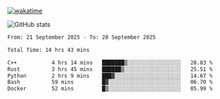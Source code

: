 [![wakatime](https://wakatime.com/badge/user/ef685785-b2de-4416-b5c6-df540c453238.svg)](https://wakatime.com/@ef685785-b2de-4416-b5c6-df540c453238)

![GitHub stats](https://github-readme-stats.vercel.app/api?username=songhahaha66)
<!--START_SECTION:waka-->

```txt
From: 21 September 2025 - To: 28 September 2025

Total Time: 14 hrs 43 mins

C++           4 hrs 14 mins   ███████▒░░░░░░░░░░░░░░░░░   28.83 %
Rust          3 hrs 45 mins   ██████▒░░░░░░░░░░░░░░░░░░   25.51 %
Python        2 hrs 9 mins    ███▓░░░░░░░░░░░░░░░░░░░░░   14.67 %
Bash          59 mins         █▓░░░░░░░░░░░░░░░░░░░░░░░   06.70 %
Docker        52 mins         █▒░░░░░░░░░░░░░░░░░░░░░░░   05.99 %
```

<!--END_SECTION:waka-->
